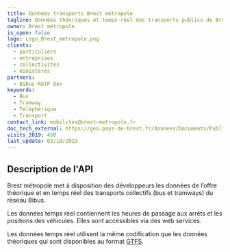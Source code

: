 ```yaml
---
title: Données transports Brest métropole
tagline: Données théoriques et temps-réel des transports publics de Brest métropole
owner: Brest métropole
is_open: false
logo: Logo_Brest_metropole.png
clients:
  - particuliers
  - entreprises
  - collectivités
  - ministères
partners:
  - Bibus-RATP Dev
keywords:
  - Bus
  - Tramway
  - Téléphérique
  - Transport
contact_link: mobilites@brest-metropole.fr
doc_tech_external: https://geo.pays-de-brest.fr/donnees/Documents/Public/DocWebServicesTransport.pdf
visits_2019: 450
last_update: 03/10/2019
---
```


## Description de l'API

Brest métropole met à disposition des développeurs les données de l’offre théorique et en temps réel des transports collectifs (bus et tramways) du réseau Bibus.

Les données temps réel contiennent les heures de passage aux arrêts et les positions des véhicules. Elles sont accessibles via des web services.

Les données temps réel utilisent la même codification que les données théoriques qui sont disponibles au format [GTFS](https://fr.wikipedia.org/wiki/General_Transit_Feed_Specification).

